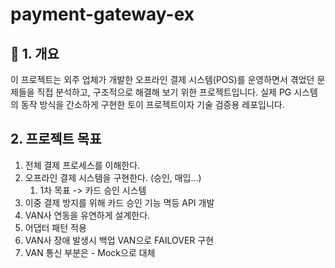 # payment-gateway-ex

## 🧾 1. 개요
이 프로젝트는 외주 업체가 개발한 오프라인 결제 시스템(POS)를 운영하면서 겪었던 문제들을 직접 분석하고, 구조적으로 해결해 보기 위한 프로젝트입니다. 실제 PG 시스템의 동작 방식을 간소하게 구현한 토이 프로젝트이자 기술 검증용 레포입니다.

## 2. 프로젝트 목표
1. 전체 결제 프로세스를 이해한다.
2. 오프라인 결제 시스템을 구현한다. (승인, 매입...)
   1. 1차 목표 -> 카드 승인 시스템
3. 이중 결제 방지를 위해 카드 승인 기능 멱등 API 개발
4. VAN사 연동을 유연하게 설계한다.
  1. 어댑터 패턴 적용
  2. VAN사 장애 발생시 백업 VAN으로 FAILOVER 구현
  3. VAN 통신 부분은 - Mock으로 대체
